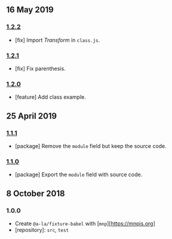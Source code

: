 ## 16 May 2019

### [1.2.2](https://github.com/a-la/fixture-babel/compare/v1.2.1...v1.2.2)

- [fix] Import _Transform_ in `class.js`.

### [1.2.1](https://github.com/a-la/fixture-babel/compare/v1.2.0...v1.2.1)

- [fix] Fix parenthesis.

### [1.2.0](https://github.com/a-la/fixture-babel/compare/v1.1.1...v1.2.0)

- [feature] Add class example.

## 25 April 2019

### [1.1.1](https://github.com/a-la/fixture-babel/compare/v1.1.0...v1.1.1)

- [package] Remove the `module` field but keep the source code.

### [1.1.0](https://github.com/a-la/fixture-babel/compare/v1.0.0...v1.1.0)

- [package] Export the `module` field with source code.

## 8 October 2018

### 1.0.0

- Create `@a-la/fixture-babel` with [`mnp`][https://mnpjs.org]
- [repository]: `src`, `test`
